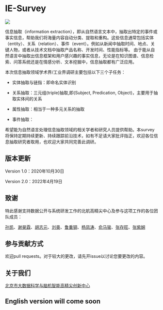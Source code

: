# IE-Survey 

![](https://img.shields.io/github/last-commit/BDBC-KG-NLP/IE-Survey?color=blue)

信息抽取（information extraction），即从自然语言文本中，抽取出特定的事件或事实信息，帮助我们将海量内容自动分类、提取和重构。这些信息通常包括实体（entity）、关系（relation）、事件（event）。例如从新闻中抽取时间、地点、关键人物，或者从技术文档中抽取产品名称、开发时间、性能指标等。
由于能从自然语言中抽取出信息框架和用户感兴趣的事实信息，无论是在知识图谱、信息检索、问答系统还是在情感分析、文本挖掘中，信息抽取都有广泛应用。

本次信息抽取领域学术界/工业界调研主要包括以下三个子任务：

- 实体抽取与链指：即命名实体识别
- 关系抽取：三元组(triple)抽取,即(Subject, Predication, Object)，主要用于抽取实体间的关系
- 属性抽取：相当于一种多元关系的抽取

- 事件抽取：

希望能为自然语言处理信息抽取领域的相关学者和研究人员提供帮助。本survey将保持定期持续更新、持续跟踪前沿技术，如有不足请大家批评指正，欢迎各位信息抽取研究者取用，也欢迎大家共同完善此调研。

## 版本更新

Version 1.0：2020年10月30日

Version 2.0：2022年4月19日

## 致谢

特此感谢支持数据公开与系统研发工作的北航高精尖中心及参与这项工作的各位团队成员：

[孙凯](https://github.com/sunkaikai)、[谢昊霖]()、[胡志元](https://github.com/zhiyuanhubj)、[刘奥]()、[鲁重钢](https://github.com/BurgerBurgerBurger)、[杨凤涛](https://github.com/Johnathan-Y)、[俞马骏](https://github.com/deathpooool)、[张存旺](https://github.com/PierreZhangcw)、[张紫娴](https://github.com/zzx1997zzx)



## 参与贡献方式

欢迎pull requests。对于较大的更改，请先开issue以讨论您要更改的内容。

## 关于我们

[北京市大数据科学与脑机智能高精尖创新中心](http://bdbc.buaa.edu.cn/?lang=zh)

## English version will come soon
